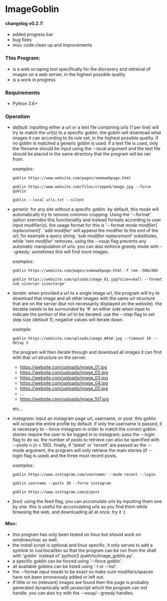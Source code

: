 # ImageGoblin

#### changelog v0.2.7:
+ added progress bar
+ bug fixes
+ misc code clean up and improvements

### This Program:

+ is a web scraping tool specifically for the discovery and retrieval of images on a web server, in the highest possible quality
+ is a work in progress

### Requirements

+ Python 3.6+

### Operation

+ *default*: inputting either a url or a text file containing urls (1 per line) will try to match the url(s) to a specific goblin. the goblin will download what images it can according to its rule set, in the highest possible quality. if no goblin is matched a generic goblin is used. if a text file is used, only the filename should be input using the --local argument and the text file should be placed in the same directory that the program will be ran from.

  *examples:*

  ```
  goblin https://www.website.com/pages/somewebpage.html

  goblin https://www.website.com/files/cropped/image.jpg --force goblin

  goblin --local urls.txt --silent
  ```

+ *generic:* for any site without a specific goblin. by default, this mode will automatically try to remove common cropping. Using the '--format' option overrides this functionality and instead formats according to user input modifier(s). the usage format for this is '--format _mode_ _modifier_[ _replacement_]'. 'add _modifier_' will append the modifier to the end of the url; for example a query string. 'sub _modifier_ _replacement_' substitutes, while 'rem _modifier_' removes. using the --noup flag prevents any automatic manipulation of urls. you can also enforce greedy mode with --greedy; sometimes this will find more images.

  *examples:*

  ```
  goblin https://website.com/pages/somewebpage.html -f rem -300x300

  goblin https://website.com/uploads/image_01.jpg?size=small --format sub size=\w+ size=large'
  ```

+ *iterate:* when provided a url to a single image url, the program will try to download that image and all other images with the same url structure that are on the server (but not necessarily displayed on the website). the iterable needs to be surrounded by '#' on either side when input to indicate the portion of the url to be iterated. use the --step flag to set step size (default 1); negative values will iterate down.

  *example:*

  ```
  goblin https://website.com/uploads/image_#01#.jpg --timeout 10 --delay 3
  ```

  the program will then iterate through and download all images it can find with that url structure on the server.

  * https://website.com/uploads/image_01.jpg
  * https://website.com/uploads/image_02.jpg
  * https://website.com/uploads/image_03.jpg
  * https://website.com/uploads/image_04.jpg
  * https://website.com/uploads/image_05.jpg
  * ...
  * https://website.com/uploads/image_107.jpg

  etc...

+ *instagram:* input an instagram page url, username, or post. this goblin will scrape the entire profile by default. if only the username is passed, it is necessary to --force instagram in order to match the correct goblin. stories require the user to be logged in to instagram; pass the --login flag to do so. the number of posts to retrieve can also be specified with --posts n (n < 100). finally, if 'latest' or 'recent' are passed as the --mode argument, the program will only retrieve the main stories (if --login flag is used) and the three most recent posts.

    *examples:*

    ```
    goblin https://www.instagram.com/username/ --mode recent --login

    goblin username --posts 30 --force instagram

    goblin https://www.instagram.com/p/post
    ```

+ *feed:* using the feed flag, you can accumulate urls by inputting them one by one. this is useful for accumulating urls as you find them while browsing the web, and downloading all at once. try it :)

#### Misc:
  + this program has only been tested on linux but should work on windows/mac as well.
  + the install script is optional and linux specific. it only serves to add a symlink to /usr/local/bin so that the program can be run from the shell with 'goblin' instead of 'python3 /path/to/image_goblin.py'.
  + a specific goblin can be forced using '--force _goblin_'.
  + all available goblins can be listed using '-l or --list'.
  + the --format input needs to be exact so make sure modifiers/spaces have not been erroneously added or left out.
  + if little or no (relevant) images are found then the page is probably generated dynamically with javascript which the program can not handle. you can also try with the --noup/--greedy handles.
